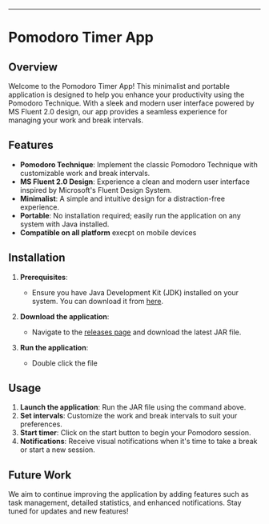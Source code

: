 
---

# Pomodoro Timer App

## Overview
Welcome to the Pomodoro Timer App! This minimalist and portable application is designed to help you enhance your productivity using the Pomodoro Technique. With a sleek and modern user interface powered by MS Fluent 2.0 design, our app provides a seamless experience for managing your work and break intervals.

## Features
- **Pomodoro Technique**: Implement the classic Pomodoro Technique with customizable work and break intervals.
- **MS Fluent 2.0 Design**: Experience a clean and modern user interface inspired by Microsoft's Fluent Design System.
- **Minimalist**: A simple and intuitive design for a distraction-free experience.
- **Portable**: No installation required; easily run the application on any system with Java installed.
- **Compatible on all platform** execpt on mobile devices 

## Installation
1. **Prerequisites**:
   - Ensure you have Java Development Kit (JDK) installed on your system. You can download it from [here](https://www.oracle.com/java/technologies/javase-downloads.html).

2. **Download the application**:
   - Navigate to the [releases page](https://github.com/your-repo/pomodoro-timer-app/releases) and download the latest JAR file.

3. **Run the application**:
   - Double click the file

## Usage
1. **Launch the application**: Run the JAR file using the command above.
2. **Set intervals**: Customize the work and break intervals to suit your preferences.
3. **Start timer**: Click on the start button to begin your Pomodoro session.
4. **Notifications**: Receive visual notifications when it's time to take a break or start a new session.

## Future Work
We aim to continue improving the application by adding features such as task management, detailed statistics, and enhanced notifications. Stay tuned for updates and new features!
